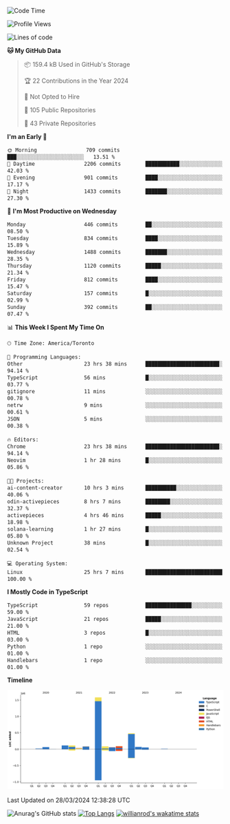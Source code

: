 <!--START_SECTION:waka-->
![Code Time](http://img.shields.io/badge/Code%20Time-1%2C353%20hrs%201%20min-blue)

![Profile Views](http://img.shields.io/badge/Profile%20Views-0-blue)

![Lines of code](https://img.shields.io/badge/From%20Hello%20World%20I%27ve%20Written-2.8%20million%20lines%20of%20code-blue)

**🐱 My GitHub Data** 

> 📦 159.4 kB Used in GitHub's Storage 
 > 
> 🏆 22 Contributions in the Year 2024
 > 
> 🚫 Not Opted to Hire
 > 
> 📜 105 Public Repositories 
 > 
> 🔑 43 Private Repositories 
 > 
**I'm an Early 🐤** 

```text
🌞 Morning                709 commits         ███░░░░░░░░░░░░░░░░░░░░░░   13.51 % 
🌆 Daytime                2206 commits        ███████████░░░░░░░░░░░░░░   42.03 % 
🌃 Evening                901 commits         ████░░░░░░░░░░░░░░░░░░░░░   17.17 % 
🌙 Night                  1433 commits        ███████░░░░░░░░░░░░░░░░░░   27.30 % 
```
📅 **I'm Most Productive on Wednesday** 

```text
Monday                   446 commits         ██░░░░░░░░░░░░░░░░░░░░░░░   08.50 % 
Tuesday                  834 commits         ████░░░░░░░░░░░░░░░░░░░░░   15.89 % 
Wednesday                1488 commits        ███████░░░░░░░░░░░░░░░░░░   28.35 % 
Thursday                 1120 commits        █████░░░░░░░░░░░░░░░░░░░░   21.34 % 
Friday                   812 commits         ████░░░░░░░░░░░░░░░░░░░░░   15.47 % 
Saturday                 157 commits         █░░░░░░░░░░░░░░░░░░░░░░░░   02.99 % 
Sunday                   392 commits         ██░░░░░░░░░░░░░░░░░░░░░░░   07.47 % 
```


📊 **This Week I Spent My Time On** 

```text
🕑︎ Time Zone: America/Toronto

💬 Programming Languages: 
Other                    23 hrs 38 mins      ████████████████████████░   94.14 % 
TypeScript               56 mins             █░░░░░░░░░░░░░░░░░░░░░░░░   03.77 % 
gitignore                11 mins             ░░░░░░░░░░░░░░░░░░░░░░░░░   00.78 % 
netrw                    9 mins              ░░░░░░░░░░░░░░░░░░░░░░░░░   00.61 % 
JSON                     5 mins              ░░░░░░░░░░░░░░░░░░░░░░░░░   00.38 % 

🔥 Editors: 
Chrome                   23 hrs 38 mins      ████████████████████████░   94.14 % 
Neovim                   1 hr 28 mins        █░░░░░░░░░░░░░░░░░░░░░░░░   05.86 % 

🐱‍💻 Projects: 
ai-content-creator       10 hrs 3 mins       ██████████░░░░░░░░░░░░░░░   40.06 % 
odin-activepieces        8 hrs 7 mins        ████████░░░░░░░░░░░░░░░░░   32.37 % 
activepieces             4 hrs 46 mins       █████░░░░░░░░░░░░░░░░░░░░   18.98 % 
solana-learning          1 hr 27 mins        █░░░░░░░░░░░░░░░░░░░░░░░░   05.80 % 
Unknown Project          38 mins             █░░░░░░░░░░░░░░░░░░░░░░░░   02.54 % 

💻 Operating System: 
Linux                    25 hrs 7 mins       █████████████████████████   100.00 % 
```

**I Mostly Code in TypeScript** 

```text
TypeScript               59 repos            ███████████████░░░░░░░░░░   59.00 % 
JavaScript               21 repos            █████░░░░░░░░░░░░░░░░░░░░   21.00 % 
HTML                     3 repos             █░░░░░░░░░░░░░░░░░░░░░░░░   03.00 % 
Python                   1 repo              ░░░░░░░░░░░░░░░░░░░░░░░░░   01.00 % 
Handlebars               1 repo              ░░░░░░░░░░░░░░░░░░░░░░░░░   01.00 % 
```



**Timeline**

![Lines of Code chart](https://raw.githubusercontent.com/wise-introvert/wise-introvert/master/assets/bar_graph.png)


 Last Updated on 28/03/2024 12:38:28 UTC
<!--END_SECTION:waka-->

![Anurag's GitHub stats](https://github-readme-stats.vercel.app/api?username=wise-introvert&count_private=true&show_icons=true)
[![Top Langs](https://github-readme-stats.vercel.app/api/top-langs/?username=wise-introvert&langs_count=10)](https://github.com/anuraghazra/github-readme-stats)
[![willianrod's wakatime stats](https://github-readme-stats.vercel.app/api/wakatime?username=wiseintrovert)](https://github.com/anuraghazra/github-readme-stats)
